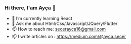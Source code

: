 ### Hi there, I'am Ayça 👋



- 🌱 I’m currently learning React
- 💬 Ask me about Html/Css/Javascript/JQuery/Flutter
- 📫 How to reach me: secerayca16@gmail.com
- 📫 I write articles on : https://medium.com/@ayca.secer
